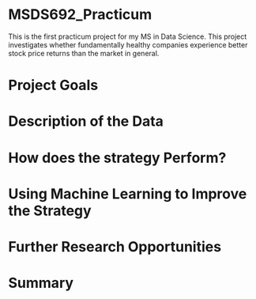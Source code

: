 # MSDS692_Practicum
This is the first practicum project for my MS in Data Science.  This project investigates whether fundamentally healthy companies experience better stock price returns than the market in general.

# Project Goals

# Description of the Data


# How does the strategy Perform?


# Using Machine Learning to Improve the Strategy


# Further Research Opportunities


# Summary
